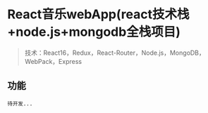 # React音乐webApp(react技术栈+node.js+mongodb全栈项目)

> 技术：React16，Redux，React-Router，Node.js，MongoDB，WebPack，Express


## 功能
    待开发...


